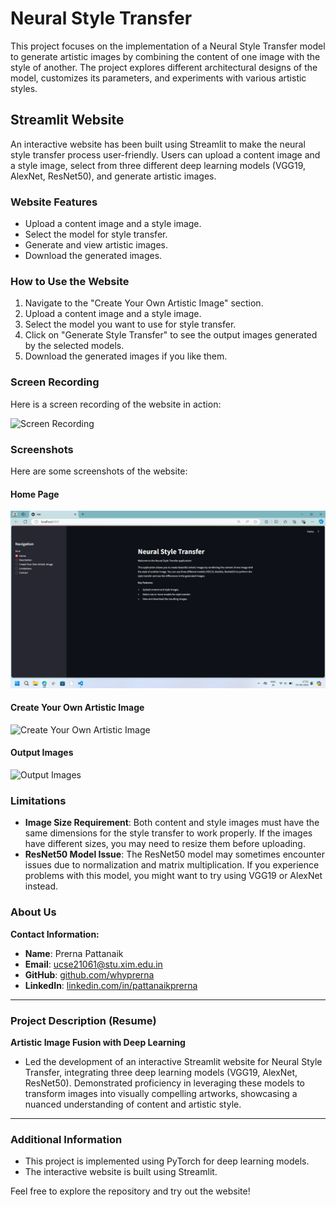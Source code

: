 # Neural Style Transfer

This project focuses on the implementation of a Neural Style Transfer model to generate artistic images by combining the content of one image with the style of another. The project explores different architectural designs of the model, customizes its parameters, and experiments with various artistic styles.

## Streamlit Website

An interactive website has been built using Streamlit to make the neural style transfer process user-friendly. Users can upload a content image and a style image, select from three different deep learning models (VGG19, AlexNet, ResNet50), and generate artistic images.

### Website Features

- Upload a content image and a style image.
- Select the model for style transfer.
- Generate and view artistic images.
- Download the generated images.

### How to Use the Website

1. Navigate to the "Create Your Own Artistic Image" section.
2. Upload a content image and a style image.
3. Select the model you want to use for style transfer.
4. Click on "Generate Style Transfer" to see the output images generated by the selected models.
5. Download the generated images if you like them.

### Screen Recording

Here is a screen recording of the website in action:

![Screen Recording](media/screen_recording.gif)

### Screenshots

Here are some screenshots of the website:

#### Home Page
![Home Page](Screenshots/Screenshot.home.png)

#### Create Your Own Artistic Image
![Create Your Own Artistic Image](screenshots/create_artistic_image.png)

#### Output Images
![Output Images](screenshots/output_images.png)

### Limitations

- **Image Size Requirement**: Both content and style images must have the same dimensions for the style transfer to work properly. If the images have different sizes, you may need to resize them before uploading.
- **ResNet50 Model Issue**: The ResNet50 model may sometimes encounter issues due to normalization and matrix multiplication. If you experience problems with this model, you might want to try using VGG19 or AlexNet instead.

### About Us

**Contact Information:**

- **Name**: Prerna Pattanaik
- **Email**: [ucse21061@stu.xim.edu.in](mailto:ucse21061@stu.xim.edu.in)
- **GitHub**: [github.com/whyprerna](https://github.com/whyprerna)
- **LinkedIn**: [linkedin.com/in/pattanaikprerna](https://www.linkedin.com/in/pattanaikprerna/)

---

### Project Description (Resume)

**Artistic Image Fusion with Deep Learning**

- Led the development of an interactive Streamlit website for Neural Style Transfer, integrating three deep learning models (VGG19, AlexNet, ResNet50). Demonstrated proficiency in leveraging these models to transform images into visually compelling artworks, showcasing a nuanced understanding of content and artistic style.

---

### Additional Information

- This project is implemented using PyTorch for deep learning models.
- The interactive website is built using Streamlit.

Feel free to explore the repository and try out the website!
